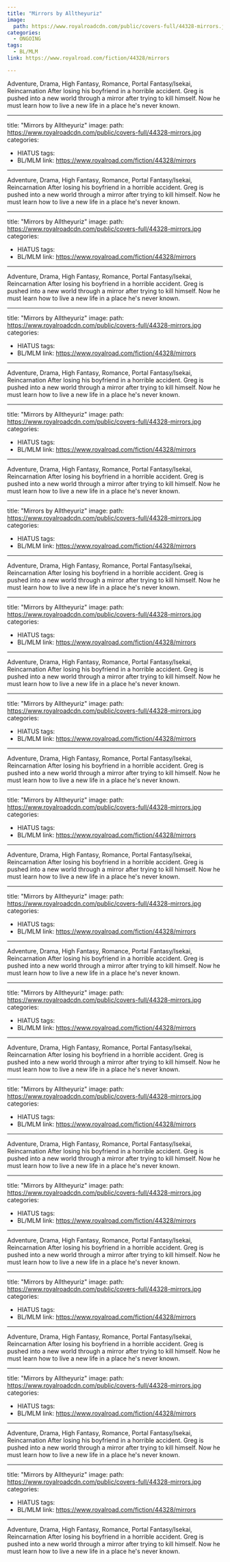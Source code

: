 ```yaml
---
title: "Mirrors by Alltheyuriz"
image:
  path: https://www.royalroadcdn.com/public/covers-full/44328-mirrors.jpg
categories:
  - ONGOING
tags:
  - BL/MLM
link: https://www.royalroad.com/fiction/44328/mirrors

---
```

Adventure, Drama, High Fantasy, Romance, Portal Fantasy/Isekai, Reincarnation
After losing his boyfriend in a horrible accident. Greg is pushed into a new world through a mirror after trying to kill himself. Now he must learn how to live a new life in a place he's never known.

---
title: "Mirrors by Alltheyuriz"
image:
  path: https://www.royalroadcdn.com/public/covers-full/44328-mirrors.jpg
categories:
  - HIATUS
tags:
  - BL/MLM
link: https://www.royalroad.com/fiction/44328/mirrors

---
Adventure, Drama, High Fantasy, Romance, Portal Fantasy/Isekai, Reincarnation
After losing his boyfriend in a horrible accident. Greg is pushed into a new world through a mirror after trying to kill himself. Now he must learn how to live a new life in a place he's never known.

---
title: "Mirrors by Alltheyuriz"
image:
  path: https://www.royalroadcdn.com/public/covers-full/44328-mirrors.jpg
categories:
  - HIATUS
tags:
  - BL/MLM
link: https://www.royalroad.com/fiction/44328/mirrors

---
Adventure, Drama, High Fantasy, Romance, Portal Fantasy/Isekai, Reincarnation
After losing his boyfriend in a horrible accident. Greg is pushed into a new world through a mirror after trying to kill himself. Now he must learn how to live a new life in a place he's never known.

---
title: "Mirrors by Alltheyuriz"
image:
  path: https://www.royalroadcdn.com/public/covers-full/44328-mirrors.jpg
categories:
  - HIATUS
tags:
  - BL/MLM
link: https://www.royalroad.com/fiction/44328/mirrors

---
Adventure, Drama, High Fantasy, Romance, Portal Fantasy/Isekai, Reincarnation
After losing his boyfriend in a horrible accident. Greg is pushed into a new world through a mirror after trying to kill himself. Now he must learn how to live a new life in a place he's never known.

---
title: "Mirrors by Alltheyuriz"
image:
  path: https://www.royalroadcdn.com/public/covers-full/44328-mirrors.jpg
categories:
  - HIATUS
tags:
  - BL/MLM
link: https://www.royalroad.com/fiction/44328/mirrors

---
Adventure, Drama, High Fantasy, Romance, Portal Fantasy/Isekai, Reincarnation
After losing his boyfriend in a horrible accident. Greg is pushed into a new world through a mirror after trying to kill himself. Now he must learn how to live a new life in a place he's never known.

---
title: "Mirrors by Alltheyuriz"
image:
  path: https://www.royalroadcdn.com/public/covers-full/44328-mirrors.jpg
categories:
  - HIATUS
tags:
  - BL/MLM
link: https://www.royalroad.com/fiction/44328/mirrors

---
Adventure, Drama, High Fantasy, Romance, Portal Fantasy/Isekai, Reincarnation
After losing his boyfriend in a horrible accident. Greg is pushed into a new world through a mirror after trying to kill himself. Now he must learn how to live a new life in a place he's never known.

---
title: "Mirrors by Alltheyuriz"
image:
  path: https://www.royalroadcdn.com/public/covers-full/44328-mirrors.jpg
categories:
  - HIATUS
tags:
  - BL/MLM
link: https://www.royalroad.com/fiction/44328/mirrors

---
Adventure, Drama, High Fantasy, Romance, Portal Fantasy/Isekai, Reincarnation
After losing his boyfriend in a horrible accident. Greg is pushed into a new world through a mirror after trying to kill himself. Now he must learn how to live a new life in a place he's never known.

---
title: "Mirrors by Alltheyuriz"
image:
  path: https://www.royalroadcdn.com/public/covers-full/44328-mirrors.jpg
categories:
  - HIATUS
tags:
  - BL/MLM
link: https://www.royalroad.com/fiction/44328/mirrors

---
Adventure, Drama, High Fantasy, Romance, Portal Fantasy/Isekai, Reincarnation
After losing his boyfriend in a horrible accident. Greg is pushed into a new world through a mirror after trying to kill himself. Now he must learn how to live a new life in a place he's never known.

---
title: "Mirrors by Alltheyuriz"
image:
  path: https://www.royalroadcdn.com/public/covers-full/44328-mirrors.jpg
categories:
  - HIATUS
tags:
  - BL/MLM
link: https://www.royalroad.com/fiction/44328/mirrors

---
Adventure, Drama, High Fantasy, Romance, Portal Fantasy/Isekai, Reincarnation
After losing his boyfriend in a horrible accident. Greg is pushed into a new world through a mirror after trying to kill himself. Now he must learn how to live a new life in a place he's never known.

---
title: "Mirrors by Alltheyuriz"
image:
  path: https://www.royalroadcdn.com/public/covers-full/44328-mirrors.jpg
categories:
  - HIATUS
tags:
  - BL/MLM
link: https://www.royalroad.com/fiction/44328/mirrors

---
Adventure, Drama, High Fantasy, Romance, Portal Fantasy/Isekai, Reincarnation
After losing his boyfriend in a horrible accident. Greg is pushed into a new world through a mirror after trying to kill himself. Now he must learn how to live a new life in a place he's never known.

---
title: "Mirrors by Alltheyuriz"
image:
  path: https://www.royalroadcdn.com/public/covers-full/44328-mirrors.jpg
categories:
  - HIATUS
tags:
  - BL/MLM
link: https://www.royalroad.com/fiction/44328/mirrors

---
Adventure, Drama, High Fantasy, Romance, Portal Fantasy/Isekai, Reincarnation
After losing his boyfriend in a horrible accident. Greg is pushed into a new world through a mirror after trying to kill himself. Now he must learn how to live a new life in a place he's never known.

---
title: "Mirrors by Alltheyuriz"
image:
  path: https://www.royalroadcdn.com/public/covers-full/44328-mirrors.jpg
categories:
  - HIATUS
tags:
  - BL/MLM
link: https://www.royalroad.com/fiction/44328/mirrors

---
Adventure, Drama, High Fantasy, Romance, Portal Fantasy/Isekai, Reincarnation
After losing his boyfriend in a horrible accident. Greg is pushed into a new world through a mirror after trying to kill himself. Now he must learn how to live a new life in a place he's never known.

---
title: "Mirrors by Alltheyuriz"
image:
  path: https://www.royalroadcdn.com/public/covers-full/44328-mirrors.jpg
categories:
  - HIATUS
tags:
  - BL/MLM
link: https://www.royalroad.com/fiction/44328/mirrors

---
Adventure, Drama, High Fantasy, Romance, Portal Fantasy/Isekai, Reincarnation
After losing his boyfriend in a horrible accident. Greg is pushed into a new world through a mirror after trying to kill himself. Now he must learn how to live a new life in a place he's never known.

---
title: "Mirrors by Alltheyuriz"
image:
  path: https://www.royalroadcdn.com/public/covers-full/44328-mirrors.jpg
categories:
  - HIATUS
tags:
  - BL/MLM
link: https://www.royalroad.com/fiction/44328/mirrors

---
Adventure, Drama, High Fantasy, Romance, Portal Fantasy/Isekai, Reincarnation
After losing his boyfriend in a horrible accident. Greg is pushed into a new world through a mirror after trying to kill himself. Now he must learn how to live a new life in a place he's never known.

---
title: "Mirrors by Alltheyuriz"
image:
  path: https://www.royalroadcdn.com/public/covers-full/44328-mirrors.jpg
categories:
  - HIATUS
tags:
  - BL/MLM
link: https://www.royalroad.com/fiction/44328/mirrors

---
Adventure, Drama, High Fantasy, Romance, Portal Fantasy/Isekai, Reincarnation
After losing his boyfriend in a horrible accident. Greg is pushed into a new world through a mirror after trying to kill himself. Now he must learn how to live a new life in a place he's never known.

---
title: "Mirrors by Alltheyuriz"
image:
  path: https://www.royalroadcdn.com/public/covers-full/44328-mirrors.jpg
categories:
  - HIATUS
tags:
  - BL/MLM
link: https://www.royalroad.com/fiction/44328/mirrors

---
Adventure, Drama, High Fantasy, Romance, Portal Fantasy/Isekai, Reincarnation
After losing his boyfriend in a horrible accident. Greg is pushed into a new world through a mirror after trying to kill himself. Now he must learn how to live a new life in a place he's never known.

